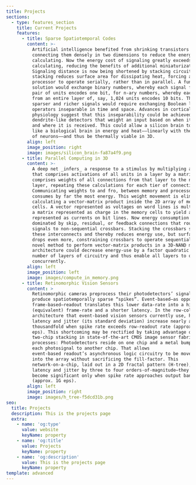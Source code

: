 ```yaml
---
title: Projects
sections:
  - type: features_section
    title: Current Projects
    features:
      - title: Sparse Spatiotemporal Codes
        content: >-
          Artificial intelligence benefited from shrinking transistors and
          connecting them densely in two dimensions to reduce the energy cost of
          calculating. Now the energy cost of signaling greatly exceeds that of
          calculating, reducing the benefits of additional miniaturization.
          Signaling distance is now being shortened by stacking circuits, but
          stacking reduces surface area for dissipating heat, forcing a 3D
          processor to operate serially, rather than in parallel. A fundamental
          solution would exchange binary numbers, whereby each signal from a
          pair of units encodes one bit, for n-ary numbers, whereby each signal
          from an entire layer of, say, 1,024 units encodes 10 bits. These
          sparser and richer signals would require exchanging Boolean logic for
          operators inseparable in time and space. Advances in cortical
          physiology suggest that this inseparability could be achieved with
          dendrite-like detectors that weight an input based on when it occurs
          and where it is received. This could allow a silicon brain to scale
          like a biological brain in energy and heat––linearly with the number
          of neurons––and thus be thermally viable in 3D.
        align: left
        image_position: right
        image: images/silicon_brain-fa87a4f9.png
      - title: Parallel Computing in 3D
        content: >-
          A deep net _infers_ a response to a stimulus by multiplying a vector
          that comprises activations of all units in a layer by a matrix that
          comprises weights of all connections from that layer to the next
          layer, repeating these calculations for each tier of connections.
          Communicating weights to and fro, between memory and processor,
          consumes by far the most energy. This weight movement is eliminated by
          calculating a vector-matrix product inside the 2D array of memory
          cells. A vector represented as voltages on word lines is multiplied by
          a matrix represented as charge in the memory cells to yield a vector
          represented as currents on bit lines. Now energy consumption is
          dominated by skip, residual, or feedback connections that route
          signals to non-sequential crossbars. Stacking the crossbars shortens
          these interconnects and thereby reduces energy use, but surface area
          drops even more, constraining crossbars to operate sequentially. A
          novel method to perform vector-matrix products in a 3D-NAND memory
          architecture could decrease energy-use by a factor quadratic in the
          number of layers of circuitry and thus enable all layers to operate
          concurrently.
        align: left
        image_position: left
        image: images/compute_in_memory.png
      - title: Retinomorphic Vision Sensors
        content: >
          Retinomorphic cameras preprocess their photodetectors’ signals to
          produce spatiotemporally sparse “spikes”. Event-based—as opposed to
          frame-based—readout translates this lower data-rate into a higher
          (equivalent) frame-rate and a shorter latency. In the row-column
          architecture that event-based vision sensors currently use, however,
          latency and jitter (its standard deviation) increase nearly a
          thousandfold when spike rate exceeds row-readout rate (approx. 6M
          eps). This shortcoming may be rectified by taking advantage of
          two-chip stacking in state-of-the-art CMOS image sensor fabrication
          processes: Photodetectors reside on one chip and a metal bump connects
          each photosignal to another chip. That allows
          event-based readout’s asynchronous logic circuitry to be moved from the periphery
          into the array without sacrificing the fill-factor. This
          network-on-a-chip, laid out in a 2D fractal pattern (H-tree), reduces
          latency and jitter by three to four orders-of-magnitude—they
          become significant only when spike rate approaches output bandwidth
          (approx. 1G eps).
        align: left
        image_position: right
        image: images/h_tree-f5dcd31b.png
seo:
  title: Projects
  description: This is the projects page
  extra:
    - name: 'og:type'
      value: website
      keyName: property
    - name: 'og:title'
      value: Projects
      keyName: property
    - name: 'og:description'
      value: This is the projects page
      keyName: property
template: advanced
---
```

